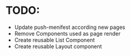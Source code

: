 # TODO:
- Update push-menifest according new pages
- Remove Components used as page render
- Create reusable List Component
- Create reusable Layout component
